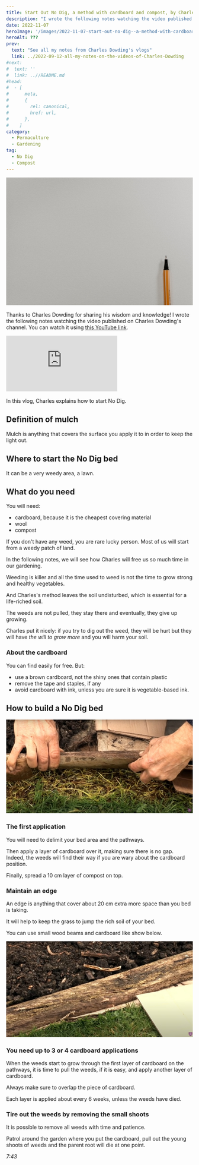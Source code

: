 ```yaml
---
title: Start Out No Dig, a method with cardboard and compost, by Charles Dowding
description: "I wrote the following notes watching the video published on Charles Dowding's channel"
date: 2022-11-07
heroImage: '/images/2022-11-07-start-out-no-dig--a-method-with-cardboard-and-compost-charles-dowding-hero.jpg'
heroAlt: ???
prev:
  text: "See all my notes from Charles Dowding's vlogs"
  link: ../2022-09-12-all-my-notes-on-the-videos-of-Charles-Dowding
#next:
#  text: ''
#  link: ..//README.md
#head:
#  - [
#      meta,
#      {
#        rel: canonical,
#        href: url,
#      },
#    ]
category:
  - Permaculture
  - Gardening
tag:
  - No Dig
  - Compost
---
```


![???](./images/2022-11-07-start-out-no-dig--a-method-with-cardboard-and-compost-charles-dowding-hero.jpg 'Credits: image taken from Charles Dowding’s vlog')

Thanks to Charles Dowding for sharing his wisdom and knowledge!
I wrote the following notes watching the video published on Charles Dowding's channel.
You can watch it using [this YouTube link](https://www.youtube.com/watch?v=0LH6-w57Slw).

<!-- markdownlint-disable MD033 -->
<iframe class="newsletter-embed" src="https://thetooltip.substack.com/embed" frameborder="0" scrolling="no"></iframe>

In this vlog, Charles explains how to start No Dig.

## Definition of mulch

Mulch is anything that covers the surface you apply it to in order to keep the light out.

## Where to start the No Dig bed

It can be a very weedy area, a lawn.

## What do you need

You will need:

- cardboard, because it is the cheapest covering material
- wool
- compost

If you don't have any weed, you are rare lucky person. Most of us will start from a weedy patch of land.

In the following notes, we will see how Charles will free us so much time in our gardening.

Weeding is killer and all the time used to weed is not the time to grow strong and healthy vegetables.

And Charles's method leaves the soil undisturbed, which is essential for a life-riched soil.

The weeds are not pulled, they stay there and eventually, they give up growing.

Charles put it nicely: if you try to dig out the weed, they will be hurt but they will have _the will to grow more_ and you will harm your soil.

### About the cardboard

You can find easily for free. But:

- use a brown cardboard, not the shiny ones that contain plastic
- remove the tape and staples, if any
- avoid cardboard with ink, unless you are sure it is vegetable-based ink.

## How to build a No Dig bed

![Difference between 3 months covering of grass and non covered grass](./images/difference-between-3-months-covering-of-grass-and-non-covered-grass.jpg "Credits: image taken from Charles Dowding's vlog")

### The first application

You will need to delimit your bed area and the pathways.

Then apply a layer of cardboard over it, making sure there is no gap. Indeed, the weeds will find their way if you are wary about the cardboard position.

Finally, spread a 10 cm layer of compost on top.

### Maintain an edge

An edge is anything that cover about 20 cm extra more space than you bed is taking.

It will help to keep the grass to jump the rich soil of your bed.

You can use small wood beams and cardboard like show below.

![A nice and clean edge with a wood beam on top of cardboard](./images/a-nice-and-clean-edge.jpg "Credits: image taken from Charles Dowding's vlog")

### You need up to 3 or 4 cardboard applications

When the weeds start to grow through the first layer of cardboard on the pathways, it is time to pull the weeds, if it is easy, and apply another layer of cardboard.

Always make sure to overlap the piece of cardboard.

Each layer is applied about every 6 weeks, unless the weeds have died.

### Tire out the weeds by removing the small shoots

It is possible to remove all weeds with time and patience.

Patrol around the garden where you put the cardboard, pull out the young shoots of weeds and the parent root will die at one point.

_7:43_
